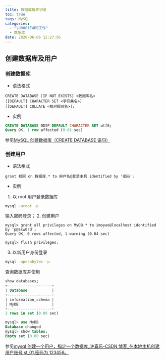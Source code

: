 ```yaml
---
title: 数据库操作记录
toc: true
tags: MySQL
categories:
  - "\U0001F4BB工作"
  - 数据库
date: 2020-06-06 12:27:56
---
```


## 创建数据库及用户
### 创建数据库
- 语法格式
```plain
CREATE DATABASE [IF NOT EXISTS] <数据库名>
[[DEFAULT] CHARACTER SET <字符集名>] 
[[DEFAULT] COLLATE <校对规则名>];
```
- 实例
```sql
CREATE DATABASE ODSP DEFAULT CHARACTER SET utf8;
Query OK, 1 row affected (0.01 sec)
```
参见[MySQL 创建数据库（CREATE DATABASE 语句）](http://c.biancheng.net/view/2413.html)
### 创建用户
- 语法格式
```plain
grant 权限 on 数据库.* to 用户名@登录主机 identified by '密码';
```
- 实例
1. 以 root 用户登录数据库
```bash
mysql -uroot -p
```
输入密码登录；
2. 创建用户
```plain
mysql> grant all privileges on MyDB.* to imoyao@localhost identified by 'p@ssw0rd';
Query OK, 0 rows affected, 1 warning (0.04 sec)

mysql> flush privileges;
```
3. 以新用户身份登录
```bash
mysql -uperabytes -p
```
查询数据库并使用
```sql
show databases;
+--------------------+
| Database           |
+--------------------+
| information_schema |
| MyDB               |
+--------------------+
2 rows in set (0.00 sec)

mysql> use MyDB
Database changed
mysql> show tables;
Empty set (0.00 sec)
```
参见[mysql 创建一个用户，指定一个数据库_许喜乐-CSDN 博客_在本地主机创建用户账号 st_01,密码为 123456。](https://blog.csdn.net/xuxile/article/details/53161908)